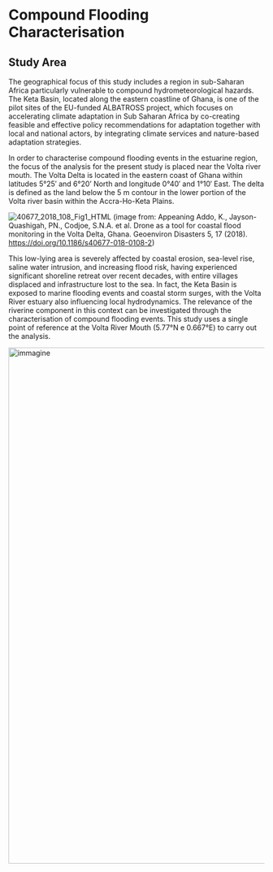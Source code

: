 # Compound Flooding Characterisation

## Study Area
The geographical focus of this study includes a region in sub-Saharan Africa particularly vulnerable to compound hydrometeorological hazards. The Keta Basin, located along the eastern coastline of Ghana, is one of the pilot sites of the EU-funded ALBATROSS project, which focuses on accelerating climate adaptation in Sub Saharan Africa by co-creating feasible and effective policy recommendations for adaptation together with local and national actors, by integrating climate services and nature-based adaptation strategies.

In order to characterise compound flooding events in the estuarine region, the focus of the analysis for the present study is placed near the Volta river mouth. The Volta Delta is located in the eastern coast of Ghana within latitudes 5°25′ and 6°20’ North and longitude 0°40′ and 1°10′ East. The delta is defined as the land below the 5 m contour in the lower portion of the Volta river basin within the Accra-Ho-Keta Plains. 

![40677_2018_108_Fig1_HTML](https://github.com/user-attachments/assets/eb86f664-8e14-49f6-81fa-56cc94e492e2) (image from: Appeaning Addo, K., Jayson-Quashigah, PN., Codjoe, S.N.A. et al. Drone as a tool for coastal flood monitoring in the Volta Delta, Ghana. Geoenviron Disasters 5, 17 (2018). https://doi.org/10.1186/s40677-018-0108-2)

This low-lying area is severely affected by coastal erosion, sea-level rise, saline water intrusion, and increasing flood risk, having experienced significant shoreline retreat over recent decades, with entire villages displaced and infrastructure lost to the sea. In fact, the Keta Basin is exposed to marine flooding events and coastal storm surges, with the Volta River estuary also influencing local hydrodynamics. The relevance of the riverine component in this context can be investigated through the characterisation of compound flooding events. This study uses a single point of reference at the Volta River Mouth (5.77°N e 0.667°E) to carry out the analysis.

<img width="2212" height="1016" alt="immagine" src="https://github.com/user-attachments/assets/19c6f70d-44ec-41b5-bf17-4815dd8f9162" />





